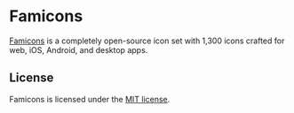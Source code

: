 # Famicons

[Famicons](http://famicons.web.app/) is a completely open-source icon set with 1,300 icons crafted for web, iOS, Android, and desktop apps.

## License

Famicons is licensed under the [MIT license](http://opensource.org/licenses/MIT).
